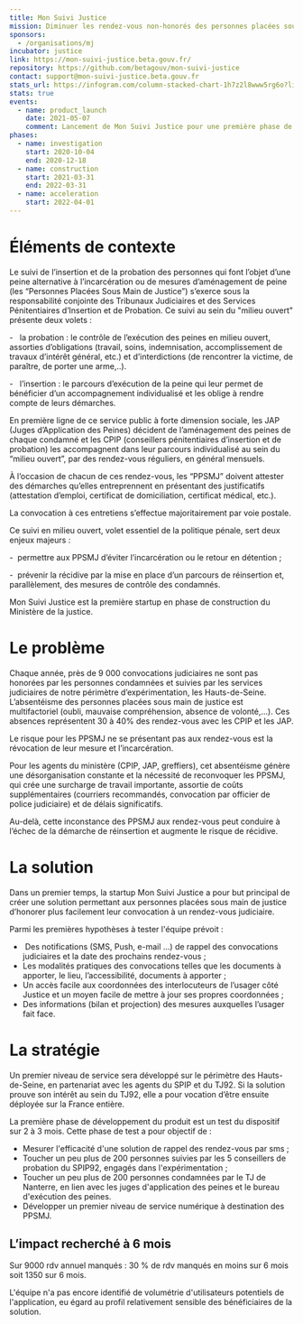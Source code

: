 ```yaml
---
title: Mon Suivi Justice
mission: Diminuer les rendez-vous non-honorés des personnes placées sous main de justice
sponsors:
  - /organisations/mj
incubator: justice
link: https://mon-suivi-justice.beta.gouv.fr/
repository: https://github.com/betagouv/mon-suivi-justice
contact: support@mon-suivi-justice.beta.gouv.fr
stats_url: https://infogram.com/column-stacked-chart-1h7z2l8www5rg6o?live
stats: true
events:
  - name: product_launch
    date: 2021-05-07
    comment: Lancement de Mon Suivi Justice pour une première phase de 6 mois.
phases:
  - name: investigation
    start: 2020-10-04
    end: 2020-12-18
  - name: construction
    start: 2021-03-31
    end: 2022-03-31
  - name: acceleration
    start: 2022-04-01
---
```


# Éléments de contexte

Le suivi de l’insertion et de la probation des personnes qui font l’objet d’une peine alternative à l’incarcération ou de mesures d’aménagement de peine (les “Personnes Placées Sous Main de Justice”) s’exerce sous la responsabilité conjointe des Tribunaux Judiciaires et des Services Pénitentiaires d’Insertion et de Probation. Ce suivi au sein du "milieu ouvert" présente deux volets :

\-   la probation : le contrôle de l’exécution des peines en milieu ouvert, assorties d’obligations (travail, soins, indemnisation, accomplissement de travaux d’intérêt général, etc.) et d’interdictions (de rencontrer la victime, de paraître, de porter une arme,..).

\-   l’insertion : le parcours d’exécution de la peine qui leur permet de bénéficier d’un accompagnement individualisé et les oblige à rendre compte de leurs démarches.

En première ligne de ce service public à forte dimension sociale, les JAP (Juges d’Application des Peines) décident de l’aménagement des peines de chaque condamné et les CPIP (conseillers pénitentiaires d’insertion et de probation) les accompagnent dans leur parcours individualisé au sein du “milieu ouvert”, par des rendez-vous réguliers, en général mensuels.

À l’occasion de chacun de ces rendez-vous, les “PPSMJ” doivent attester des démarches qu’elles entreprennent en présentant des justificatifs (attestation d’emploi, certificat de domiciliation, certificat médical, etc.). 

La convocation à ces entretiens s’effectue majoritairement par voie postale.

Ce suivi en milieu ouvert, volet essentiel de la politique pénale, sert deux enjeux majeurs :  

\-  permettre aux PPSMJ d’éviter l’incarcération ou le retour en détention ;

\-  prévenir la récidive par la mise en place d’un parcours de réinsertion et, parallèlement, des mesures de contrôle des condamnés. 

Mon Suivi Justice est la première startup en phase de construction du Ministère de la justice.

# **Le problème**

Chaque année, près de 9 000 convocations judiciaires ne sont pas honorées par les personnes condamnées et suivies par les services judiciaires de notre périmètre d’expérimentation, les Hauts-de-Seine. L’absentéisme des personnes placées sous main de justice est multifactoriel (oubli, mauvaise compréhension, absence de volonté,…). Ces absences représentent 30 à 40% des rendez-vous avec les CPIP et les JAP.

Le risque pour les PPSMJ ne se présentant pas aux rendez-vous est la révocation de leur mesure et l’incarcération.

Pour les agents du ministère (CPIP, JAP, greffiers), cet absentéisme génère une désorganisation constante et la nécessité de reconvoquer les PPSMJ, qui crée une surcharge de travail importante, assortie de coûts supplémentaires (courriers recommandés, convocation par officier de police judiciaire) et de délais significatifs.

Au-delà, cette inconstance des PPSMJ aux rendez-vous peut conduire à l’échec de la démarche de réinsertion et augmente le risque de récidive.

# **La solution**

Dans un premier temps, la startup Mon Suivi Justice a pour but principal de créer une solution permettant aux personnes placées sous main de justice d’honorer plus facilement leur convocation à un rendez-vous judiciaire.

Parmi les premières hypothèses à tester l'équipe prévoit :

*  Des notifications (SMS, Push, e-mail …) de rappel des convocations judiciaires et la date des prochains rendez-vous ;
* Les modalités pratiques des convocations telles que les documents à apporter, le lieu, l’accessibilité, documents à apporter ;
* Un accès facile aux coordonnées des interlocuteurs de l’usager côté Justice et un moyen facile de mettre à jour ses propres coordonnées ;
* Des informations (bilan et projection) des mesures auxquelles l’usager fait face.

# **La stratégie**

Un premier niveau de service sera développé sur le périmètre des Hauts-de-Seine, en partenariat avec les agents du SPIP et du TJ92. Si la solution prouve son intérêt au sein du TJ92, elle a pour vocation d’être ensuite déployée sur la France entière.

La première phase de développement du produit est un test du dispositif sur 2 à 3 mois. Cette phase de test a pour objectif de :

* Mesurer l'efficacité d'une solution de rappel des rendez-vous  par sms ;
* Toucher un peu plus de 200 personnes suivies par les 5 conseillers de probation du SPIP92, engagés dans l'expérimentation ;
* Toucher un peu plus de 200 personnes condamnées par le TJ de Nanterre, en lien avec les juges d'application des peines et le bureau d'exécution des peines. 
* Développer un premier niveau de service numérique à destination des PPSMJ.

## L’impact recherché à 6 mois

Sur 9000 rdv annuel manqués : 30 % de rdv manqués en moins sur 6 mois soit 1350 sur 6 mois.

L'équipe n'a pas encore identifié de volumétrie d'utilisateurs potentiels de l'application, eu égard au profil relativement sensible des bénéficiaires de la solution.
